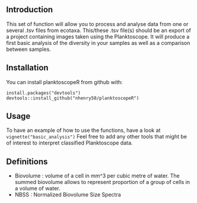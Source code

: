 
## Introduction

This set of function will allow you to process and analyse data from one or several .tsv files from ecotaxa.
This/these .tsv file(s) should be an export of a project containing images taken using the Planktoscope.
It will produce a first basic analysis of the diversity in your samples as well as a comparison between samples.

## Installation

You can install planktoscopeR from github with:

```
install.packages("devtools")
devtools::install_github("nhenry50/planktoscopeR")

```

## Usage

To have an example of how to use the functions, have a look at
`vignette("basic_analysis")`
Feel free to add any other tools that might be of interest to interpret classified
Planktoscope data.


## Definitions

- Biovolume : volume of a cell in mm^3 per cubic metre of water. The summed biovolume allows to represent proportion of a group of cells in a volume of water. 
- NBSS : Normalized Biovolume Size Spectra

